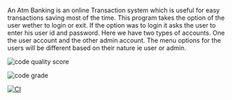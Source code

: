 An Atm Banking is an online Transaction system which is useful for easy transactions saving most of the time. This program takes the option of the user wether to login or exit. If the option was to login it asks the user to enter his user id and password.
Here we have two types of accounts. One the user account and the other admin account. The menu options for the users will be different based on their nature ie user or admin.








![code quality score](https://www.code-inspector.com/project/24891/score/svg)



![code grade](https://www.code-inspector.com/project/24891/status/svg)


[![CI](https://github.com/302471/STEPIN-PROJECT/actions/workflows/main.yml/badge.svg)](https://github.com/302471/STEPIN-PROJECT/actions/workflows/main.yml)




